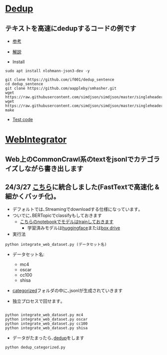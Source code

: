 # [Dedup](./simple_dedup_test.ipynb)
## テキストを高速にdedupするコードの例です
- [参考](https://github.com/if001/dedup_sentence)
- [解説](https://zenn.dev/if001/articles/cc262413e69e3d)

- Install
~~~
sudo apt install nlohmann-json3-dev -y

git clone https://github.com/if001/dedup_sentence
cd dedup_sentence
git clone https://github.com/aappleby/smhasher.git
wget https://raw.githubusercontent.com/simdjson/simdjson/master/singleheader/simdjson.h 
wget https://raw.githubusercontent.com/simdjson/simdjson/master/singleheader/simdjson.cpp 
make
~~~

- [Test code](./simple_dedup_test.ipynb)

# [WebIntegrator](./integrate_web_dataset.py)
## Web上のCommonCrawl系のtextをjsonlでカテゴライズしながら書き出します
## 24/3/27 [こちら](https://github.com/hatakeyama-llm-team/Dataset_for_BTM)に統合しました(FastTextで高速化 & 細かくバッチ化)。
- デフォルトでは､Streamingでdownloadする仕様になっています｡
- ついでに､BERTopicでclassifyもしておきます
    - [こちらのnotebookでモデルはtrainしておきます](./train_topic_model.ipynb)
        - 学習済みモデルは[huggingface]()または[box drive](https://app.box.com/s/emuntfvoapmbw00cey9699p3mfw6arf9)
- 実行法
~~~
python integrate_web_dataset.py (データセット名)
~~~

- データセット名: 
    - mc4
    - oscar
    - cc100
    - shisa

- [categorized](./data/categorized/)フォルダの中に､jsonlが生成されていきます
- 独立プロセスで回せます｡
~~~

python integrate_web_dataset.py mc4
python integrate_web_dataset.py oscar
python integrate_web_dataset.py cc100
python integrate_web_dataset.py shisa
~~~

- データがたまったら､[dedup](./dedup_categorized.py)をします
~~~
python dedup_categorized.py
~~~


# 
